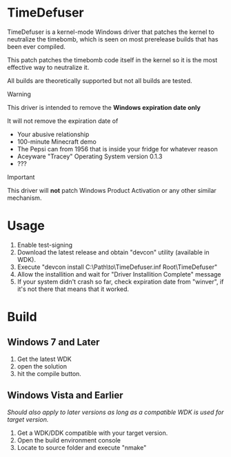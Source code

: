 # TimeDefuser
TimeDefuser is a kernel-mode Windows driver that patches the kernel to neutralize the timebomb,
which is seen on most prerelease builds that has been ever compiled.

This patch patches the timebomb code itself in the kernel so it is the most effective way to neutralize it.

All builds are theoretically supported but not all builds are tested.

> [!WARNING]
> This driver is intended to remove the **Windows expiration date only**

It will not remove the expiration date of
- Your abusive relationship
- 100-minute Minecraft demo
- The Pepsi can from 1956 that is inside your fridge for whatever reason
- Aceyware "Tracey" Operating System version 0.1.3
- ???

> [!IMPORTANT]
> This driver will **not** patch Windows Product Activation or any other similar mechanism.

# Usage
1. Enable test-signing
2. Download the latest release and obtain "devcon" utility (available in WDK).
3. Execute "devcon install C:\Path\to\TimeDefuser.inf Root\TimeDefuser"
4. Allow the installition and wait for "Driver Installition Complete" message
5. If your system didn't crash so far, check expiration date from "winver", if it's not there that means that it worked.

# Build

## Windows 7 and Later
1. Get the latest WDK 
2. open the solution 
3. hit the compile button.
## Windows Vista and Earlier
*Should also apply to later versions as long as a compatible WDK is used for target version.*
1. Get a WDK/DDK compatible with your target version.
2. Open the build environment console
3. Locate to source folder and execute "nmake"